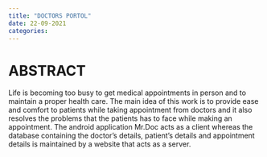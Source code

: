 ```yaml
---
title: "DOCTORS PORTOL"
date: 22-09-2021
categories:
---
```

# ABSTRACT 
Life is becoming too busy to get medical appointments in person and to maintain a proper health care. The main idea of this work is to provide ease and comfort to patients while taking appointment from doctors and it also resolves the problems that the patients has to face while making an appointment. The android application Mr.Doc acts as a client whereas the database containing the doctor’s details, patient’s details and appointment details is maintained by a website that acts as a server.
